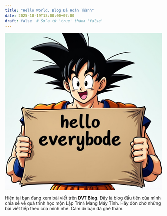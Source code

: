 ```yaml
---
title: "Hello World, Blog Đã Hoàn Thành"
date: 2025-10-19T13:00:00+07:00
draft: false  # Sửa từ 'true' thành 'false'
---
```


![Chào mừng bạn đến với DVT Blog](./hello.png)

Hiện tại bạn đang xem bài viết trên **DVT Blog**. Đây là blog đầu tiên của mình chia sẻ về quá trình học mộn Lập Trình Mạng Máy Tính. Hãy đón chờ những bài viết tiếp theo của mình nhé. Cảm ơn bạn đã ghé thăm.